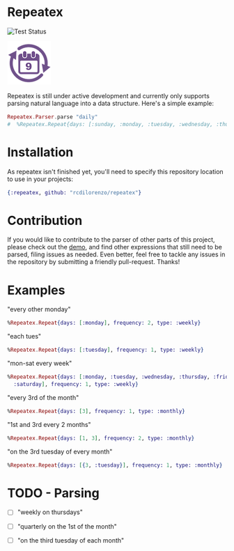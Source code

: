 Repeatex
========

![Test Status](https://travis-ci.org/rcdilorenzo/repeatex.svg)
<br>

![Repeatex](logo.png)

Repeatex is still under active development and currently only supports parsing natural language into a data structure. Here's a simple example:

```elixir
Repeatex.Parser.parse "daily"
#  %Repeatex.Repeat{days: [:sunday, :monday, :tuesday, :wednesday, :thursday, :friday, :saturday], frequency: 1, type: :weekly}
```

# Installation

As repeatex isn't finished yet, you'll need to specify this repository location to use in your projects:
```elixir
{:repeatex, github: "rcdilorenzo/repeatex"}
```

# Contribution

If you would like to contribute to the parser of other parts of this project, please check out the [demo](http://rcdilorenzo.github.io/repeatex), and find other expressions that still need to be parsed, filing issues as needed. Even better, feel free to tackle any issues in the repository by submitting a friendly pull-request. Thanks!

# Examples

"every other monday"
```elixir
%Repeatex.Repeat{days: [:monday], frequency: 2, type: :weekly}
```

"each tues"
```elixir
%Repeatex.Repeat{days: [:tuesday], frequency: 1, type: :weekly}
```

"mon-sat every week"
```elixir
%Repeatex.Repeat{days: [:monday, :tuesday, :wednesday, :thursday, :friday,
  :saturday], frequency: 1, type: :weekly}
```

"every 3rd of the month"
```elixir
%Repeatex.Repeat{days: [3], frequency: 1, type: :monthly}
```

"1st and 3rd every 2 months"
```elixir
%Repeatex.Repeat{days: [1, 3], frequency: 2, type: :monthly}
```

"on the 3rd tuesday of every month"
```elixir
%Repeatex.Repeat{days: [{3, :tuesday}], frequency: 1, type: :monthly}
```

# TODO - Parsing

- [ ] "weekly on thursdays"
- [ ] "quarterly on the 1st of the month"
- [ ] "on the third tuesday of each month"

